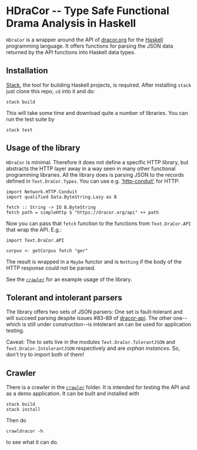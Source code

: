 # HDraCor -- Type Safe Functional Drama Analysis in Haskell #

`HDraCor` is a wrapper around the API of
[dracor.org](https://dracor.org) for the
[Haskell](https://www.haskell.org/) programming language. It offers
functions for parsing the JSON data returned by the API functions into
Haskell data types.

## Installation ##

[Stack](https://haskellstack.org/), the tool for
building Haskell projects, is required. After installing `stack` just
clone this repo, `cd` into it and do:

	stack build

This will take some time and download quite a number of libraries. You
can run the test suite by

	stack test


## Usage of the library ##

`HDraCor` is minimal. Therefore it does not define a specific HTTP
library, but abstracts the HTTP layer away in a way seen in many other
functional programming libraries. All the library does is parsing JSON
to the records defined in `Text.DraCor.Types`. You can use
e.g. ['http-conduit'](https://hackage.haskell.org/package/http-conduit-2.3.7.3/docs/Network-HTTP-Conduit.html)
for HTTP:

	import Network.HTTP.Conduit
	import qualified Data.ByteString.Lazy as B

	fetch :: String -> IO B.ByteString
	fetch path = simpleHttp $ "https://dracor.org/api" ++ path


Now you can pass that `fetch` function to the functions from
`Text.DraCor.API` that wrap the API. E.g.:

	import Text.DraCor.API

	corpus <- getCorpus fetch "ger"

The result is wrapped in a `Maybe` functor and is `Nothing` if the
body of the HTTP response could not be parsed.

See the [`crawler`](crawler/app/Main.hs) for an example usage of the
library.

## Tolerant and intolerant parsers ##

The library offers two sets of JSON parsers: One set is fault-tolerant
and will succeed parsing despite issues #83-89 of
[dracor-api](https://github.com/dracor-org/dracor-api). The other
one--which is still under construction--is intolerant an can be used
for application testing.

Caveat: The to sets live in the modules `Text.DraCor.TolerantJSON` and
`Text.DraCor.IntolerantJSON` respectively and are *orphan
instances*. So, don't try to import both of them!

## Crawler ##

There is a crawler in the [`crawler`](./crawler) folder. It is
intended for testing the API and as a demo application. It can be
built and installed with

	stack build
	stack install

Then do

	crawldracor -h

to see what it can do.
